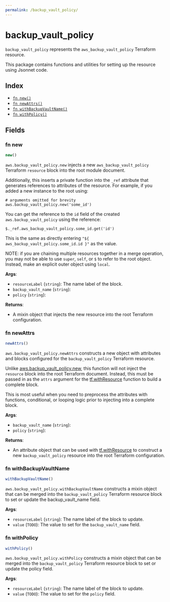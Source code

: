 ```yaml
---
permalink: /backup_vault_policy/
---
```


# backup_vault_policy

`backup_vault_policy` represents the `aws_backup_vault_policy` Terraform resource.



This package contains functions and utilities for setting up the resource using Jsonnet code.


## Index

* [`fn new()`](#fn-new)
* [`fn newAttrs()`](#fn-newattrs)
* [`fn withBackupVaultName()`](#fn-withbackupvaultname)
* [`fn withPolicy()`](#fn-withpolicy)

## Fields

### fn new

```ts
new()
```


`aws.backup_vault_policy.new` injects a new `aws_backup_vault_policy` Terraform `resource`
block into the root module document.

Additionally, this inserts a private function into the `_ref` attribute that generates references to attributes of the
resource. For example, if you added a new instance to the root using:

    # arguments omitted for brevity
    aws.backup_vault_policy.new('some_id')

You can get the reference to the `id` field of the created `aws.backup_vault_policy` using the reference:

    $._ref.aws_backup_vault_policy.some_id.get('id')

This is the same as directly entering `"${ aws_backup_vault_policy.some_id.id }"` as the value.

NOTE: if you are chaining multiple resources together in a merge operation, you may not be able to use `super`, `self`,
or `$` to refer to the root object. Instead, make an explicit outer object using `local`.

**Args**:
  - `resourceLabel` (`string`): The name label of the block.
  - `backup_vault_name` (`string`): 
  - `policy` (`string`): 

**Returns**:
- A mixin object that injects the new resource into the root Terraform configuration.


### fn newAttrs

```ts
newAttrs()
```


`aws.backup_vault_policy.newAttrs` constructs a new object with attributes and blocks configured for the `backup_vault_policy`
Terraform resource.

Unlike [aws.backup_vault_policy.new](#fn-backupvaultpolicynew), this function will not inject the `resource`
block into the root Terraform document. Instead, this must be passed in as the `attrs` argument for the
[tf.withResource](https://github.com/tf-libsonnet/core/tree/main/docs#fn-withresource) function to build a complete block.

This is most useful when you need to preprocess the attributes with functions, conditional, or looping logic prior to
injecting into a complete block.

**Args**:
  - `backup_vault_name` (`string`): 
  - `policy` (`string`): 

**Returns**:
  - An attribute object that can be used with [tf.withResource](https://github.com/tf-libsonnet/core/tree/main/docs#fn-withresource) to construct a new `backup_vault_policy` resource into the root Terraform configuration.


### fn withBackupVaultName

```ts
withBackupVaultName()
```

`aws.backup_vault_policy.withBackupVaultName` constructs a mixin object that can be merged into the `backup_vault_policy`
Terraform resource block to set or update the backup_vault_name field.



**Args**:
  - `resourceLabel` (`string`): The name label of the block to update.
  - `value` (`TODO`): The value to set for the `backup_vault_name` field.


### fn withPolicy

```ts
withPolicy()
```

`aws.backup_vault_policy.withPolicy` constructs a mixin object that can be merged into the `backup_vault_policy`
Terraform resource block to set or update the policy field.



**Args**:
  - `resourceLabel` (`string`): The name label of the block to update.
  - `value` (`TODO`): The value to set for the `policy` field.
